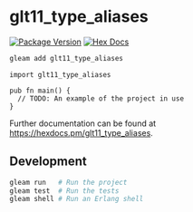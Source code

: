 # glt11_type_aliases

[![Package Version](https://img.shields.io/hexpm/v/glt11_type_aliases)](https://hex.pm/packages/glt11_type_aliases)
[![Hex Docs](https://img.shields.io/badge/hex-docs-ffaff3)](https://hexdocs.pm/glt11_type_aliases/)

```sh
gleam add glt11_type_aliases
```
```gleam
import glt11_type_aliases

pub fn main() {
  // TODO: An example of the project in use
}
```

Further documentation can be found at <https://hexdocs.pm/glt11_type_aliases>.

## Development

```sh
gleam run   # Run the project
gleam test  # Run the tests
gleam shell # Run an Erlang shell
```
